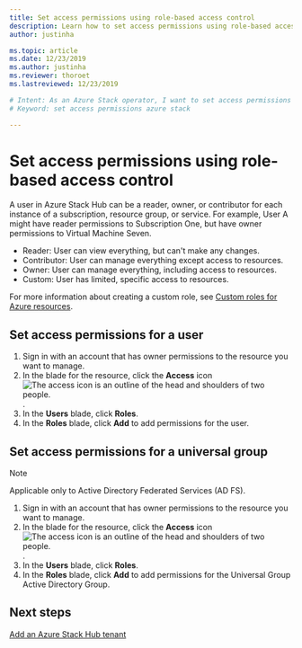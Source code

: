 ```yaml
---
title: Set access permissions using role-based access control 
description: Learn how to set access permissions using role-based access control (RBAC) in Azure Stack Hub.
author: justinha

ms.topic: article
ms.date: 12/23/2019
ms.author: justinha
ms.reviewer: thoroet
ms.lastreviewed: 12/23/2019

# Intent: As an Azure Stack operator, I want to set access permissions using RBAC so I can control permissions.
# Keyword: set access permissions azure stack

---
```


# Set access permissions using role-based access control

A user in Azure Stack Hub can be a reader, owner, or contributor for each instance of a subscription, resource group, or service. For example, User A might have reader permissions to Subscription One, but have owner permissions to Virtual Machine Seven.

 - Reader: User can view everything, but can't make any changes.
 - Contributor: User can manage everything except access to resources.
 - Owner: User can manage everything, including access to resources.
 - Custom: User has limited, specific access to resources.

 For more information about creating a custom role, see [Custom roles for Azure resources](/azure/role-based-access-control/custom-roles).

## Set access permissions for a user

1. Sign in with an account that has owner permissions to the resource you want to manage.
2. In the blade for the resource, click the **Access** icon ![The access icon is an outline of the head and shoulders of two people.](media/azure-stack-manage-permissions/image1.png).
3. In the **Users** blade, click **Roles**.
4. In the **Roles** blade, click **Add** to add permissions for the user.

## Set access permissions for a universal group 

> [!Note]
> Applicable only to Active Directory Federated Services (AD FS).

1. Sign in with an account that has owner permissions to the resource you want to manage.
2. In the blade for the resource, click the **Access** icon ![The access icon is an outline of the head and shoulders of two people.](media/azure-stack-manage-permissions/image1.png).
3. In the **Users** blade, click **Roles**.
4. In the **Roles** blade, click **Add** to add permissions for the Universal Group Active Directory Group.

## Next steps

[Add an Azure Stack Hub tenant](azure-stack-add-new-user-aad.md)
